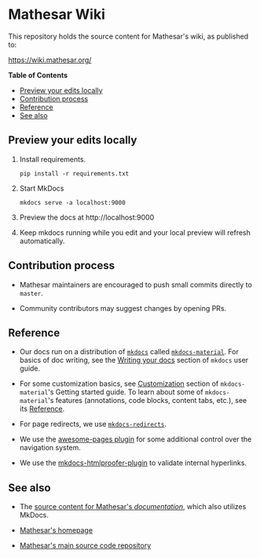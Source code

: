 # Mathesar Wiki

This repository holds the source content for Mathesar's wiki, as published to:

https://wiki.mathesar.org/

<!-- START doctoc generated TOC please keep comment here to allow auto update -->
<!-- DON'T EDIT THIS SECTION, INSTEAD RE-RUN doctoc TO UPDATE -->
**Table of Contents**

- [Preview your edits locally](#preview-your-edits-locally)
- [Contribution process](#contribution-process)
- [Reference](#reference)
- [See also](#see-also)

<!-- END doctoc generated TOC please keep comment here to allow auto update -->

## Preview your edits locally

1. Install requirements.

    ```
    pip install -r requirements.txt
    ```

1. Start MkDocs

    ```
    mkdocs serve -a localhost:9000
    ```

1. Preview the docs at http://localhost:9000

1. Keep mkdocs running while you edit and your local preview will refresh automatically.

## Contribution process

- Mathesar maintainers are encouraged to push small commits directly to `master`.

- Community contributors may suggest changes by opening PRs.

## Reference

- Our docs run on a distribution of [`mkdocs`](https://www.mkdocs.org/) called [`mkdocs-material`](https://squidfunk.github.io/mkdocs-material/). For basics of doc writing, see the [Writing your docs](https://www.mkdocs.org/user-guide/writing-your-docs/) section of `mkdocs` user guide.

- For some customization basics, see [Customization](https://squidfunk.github.io/mkdocs-material/customization/) section of `mkdocs-material`'s Getting started guide. To learn about some of `mkdocs-material`'s features (annotations, code blocks, content tabs, etc.), see its [Reference](https://squidfunk.github.io/mkdocs-material/reference/).

- For page redirects, we use [`mkdocs-redirects`](https://github.com/mkdocs/mkdocs-redirects).

- We use the [awesome-pages plugin](https://github.com/lukasgeiter/mkdocs-awesome-pages-plugin) for some additional control over the navigation system.

- We use the [mkdocs-htmlproofer-plugin](https://github.com/manuzhang/mkdocs-htmlproofer-plugin) to validate internal hyperlinks.

## See also

- The [source content for Mathesar's _documentation_](https://github.com/mathesar-foundation/mathesar/tree/develop/docs), which also utilizes MkDocs.

- [Mathesar's homepage](https://mathesar.org/)

- [Mathesar's main source code repository](https://github.com/mathesar-foundation/mathesar)
